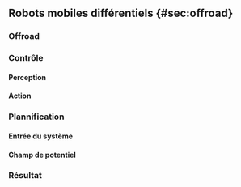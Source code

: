 ## Robots mobiles différentiels {#sec:offroad}

### Offroad

### Contrôle

#### Perception

#### Action

### Plannification

#### Entrée du système

#### Champ de potentiel

### Résultat

<!--TODO le mouvement c’est la vie cf jpl-->
